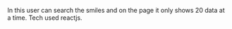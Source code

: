 In this user can search the smiles and on the page it only shows 20 data at a time.
Tech used reactjs.
